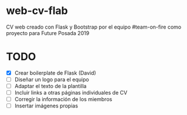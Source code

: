 # web-cv-flab
CV web creado con Flask y Bootstrap por el equipo #team-on-fire como proyecto para Future Posada 2019

# TODO
- [x] Crear boilerplate de Flask (David)  
- [ ] Diseñar un logo para el equipo  
- [ ] Adaptar el texto de la plantilla  
- [ ] Incluir links a otras páginas individuales de CV  
- [ ] Corregir la información de los miembros  
- [ ] Insertar imágenes propias  